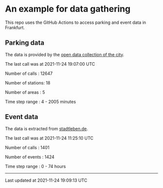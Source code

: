 # An example for data gathering

This repo uses the GitHub Actions to access parking and event data in Frankfurt.

## Parking data
The data is provided by the [open data collection of the city](https://www.offenedaten.frankfurt.de/).

The last call was at 2021-11-24 19:07:00 UTC

Number of calls   : 12647

Number of stations:    18

Number of areas   :     5

Time step range   :     4 -  2005 minutes


## Event data
The data is extracted from [stadtleben.de](https://stadtleben.de/frankfurt/).

The last call was at 2021-11-24 11:25:10 UTC

Number of calls   : 1401

Number of events  : 1424

Time step range   :    0 -   74 hours


----

Last updated at 2021-11-24 19:09:13 UTC
